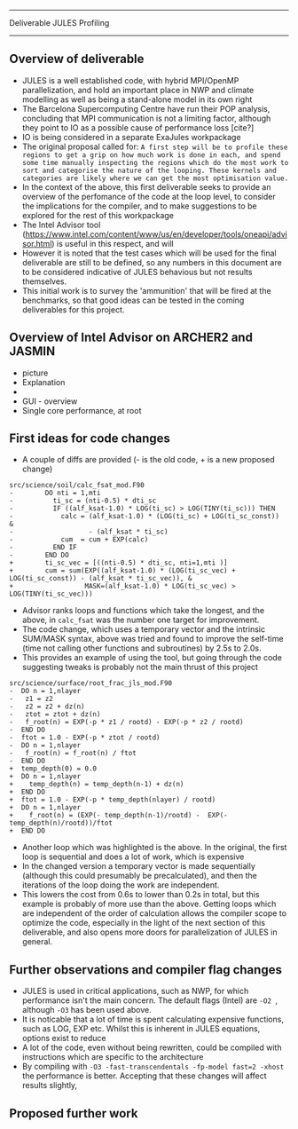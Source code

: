 ***************************************************
Deliverable JULES Profiling
***************************************************

Overview of deliverable
--------------
- JULES is a well established code, with hybrid MPI/OpenMP parallelization, and hold an important place in NWP and climate modelling as well as being a stand-alone model in its own right
- The Barcelona Supercomputing Centre have run their POP analysis, concluding that MPI communication is not a limiting factor, although they point to IO as a possible cause of performance loss [cite?]
- IO is being considered in a separate ExaJules workpackage
- The original proposal called for: 
```A first step will be to profile these regions to get a grip on how much work is done in each, and spend some time manually inspecting the regions which do the most work to sort and categorise the nature of the looping. These kernels and categories are likely where we can get the most optimisation value.``` 
- In the context of the above, this first deliverable seeks to provide an overview of the perfomance of the code at the loop level, to consider the implications for the compiler, and to make suggestions to be explored for the rest of this workpackage
- The Intel Advisor tool (https://www.intel.com/content/www/us/en/developer/tools/oneapi/advisor.html) is useful in this respect, and will
- However it is noted that the test cases which will be used for the final deliverable are still to be defined, so any numbers in this document are to be considered indicative of JULES behavious but not results themselves.
- This initial work is to survey the 'ammunition' that will be fired at the benchmarks, so that good ideas can be tested in the coming deliverables for this project.

Overview of Intel Advisor on ARCHER2 and JASMIN
--------------
- picture
- Explanation
- 
- GUI - overview
- Single core performance, at root

First ideas for code changes
--------------
- A couple of diffs are provided (- is the old code, + is a new proposed change)
```
src/science/soil/calc_fsat_mod.F90
-        DO nti = 1,mti
-          ti_sc = (nti-0.5) * dti_sc
-          IF ((alf_ksat-1.0) * LOG(ti_sc) > LOG(TINY(ti_sc))) THEN
-            calc = (alf_ksat-1.0) * (LOG(ti_sc) + LOG(ti_sc_const))            &
-                   - (alf_ksat * ti_sc)
-            cum  = cum + EXP(calc)
-          END IF
-        END DO
+        ti_sc_vec = [((nti-0.5) * dti_sc, nti=1,mti )]
+        cum = sum(EXP((alf_ksat-1.0) * (LOG(ti_sc_vec) + LOG(ti_sc_const)) - (alf_ksat * ti_sc_vec)), &
+                  MASK=(alf_ksat-1.0) * LOG(ti_sc_vec) > LOG(TINY(ti_sc_vec)))
```
- Advisor ranks loops and functions which take the longest, and the above, in `calc_fsat` was the number one target for improvement.
- The code change, which uses a temporary vector and the intrinsic SUM/MASK syntax, above was tried and found to improve the self-time (time not calling other functions and subroutines) by 2.5s to 2.0s.
- This provides an example of using the tool, but going through the code suggesting tweaks is probably not the main thrust of this project

```
src/science/surface/root_frac_jls_mod.F90
-  DO n = 1,nlayer
-   z1 = z2
-   z2 = z2 + dz(n)
-   ztot = ztot + dz(n)
-   f_root(n) = EXP(-p * z1 / rootd) - EXP(-p * z2 / rootd)
-  END DO
-  ftot = 1.0 - EXP(-p * ztot / rootd)
-  DO n = 1,nlayer
-   f_root(n) = f_root(n) / ftot
-  END DO
+  temp_depth(0) = 0.0
+  DO n = 1,nlayer
+    temp_depth(n) = temp_depth(n-1) + dz(n)
+  END DO
+  ftot = 1.0 - EXP(-p * temp_depth(nlayer) / rootd)
+  DO n = 1,nlayer
+    f_root(n) = (EXP(- temp_depth(n-1)/rootd) -  EXP(- temp_depth(n)/rootd))/ftot
+  END DO
``` 
- Another loop which was highlighted is the above. In the original, the first loop is sequential and does a lot of work, which is expensive
- In the changed version a temporary vector is made sequentially (although this could presumably be precalculated), and then the iterations of the loop doing the work are independent.
- This lowers the cost from 0.6s to lower than 0.2s in total, but this example is probably of more use than the above. Getting loops which are independent of the order of calculation allows the compiler scope to optimize the code, especially in the light of the next section of this deliverable, and also opens more doors for parallelization of JULES in general.

Further observations and compiler flag changes
--------------
- JULES is used in critical applications, such as NWP, for which performance isn't the main concern. The default flags (Intel) are `-O2 `, although `-O3` has been used above.
- It is noticable that a lot of time is spent calculating expensive functions, such as LOG, EXP etc. Whilst this is inherent in JULES equations, options exist to reduce
- A lot of the code, even without being rewritten, could be compiled with instructions which are specific to the architecture
- By compiling with `-O3 -fast-transcendentals -fp-model fast=2 -xhost` the performance is better. Accepting that these changes will affect results slightly, 


Proposed further work
--------------

